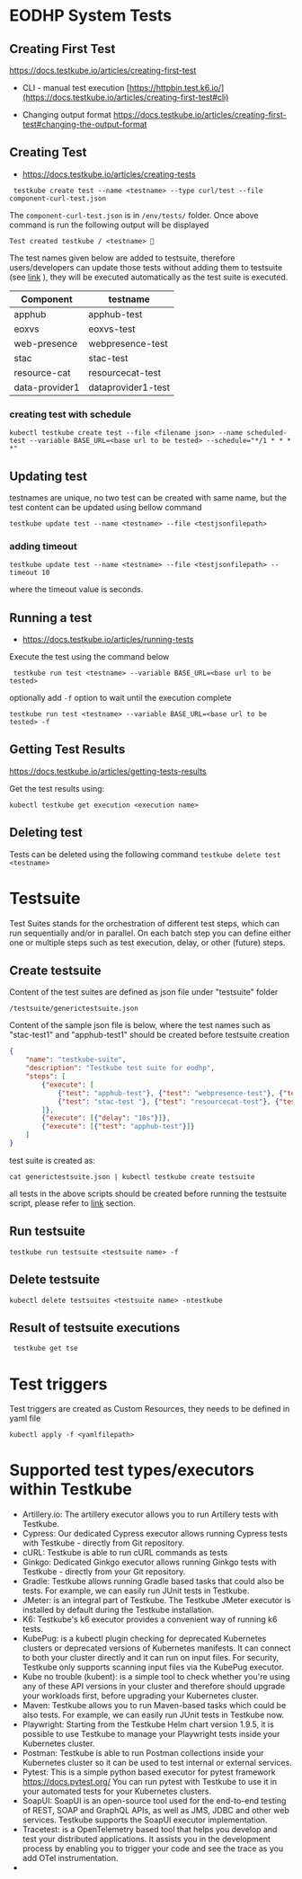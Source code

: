 # EODHP System Tests


## Creating First Test
  https://docs.testkube.io/articles/creating-first-test
  
 - CLI - manual test execution
   [https://httpbin.test.k6.io/](https://docs.testkube.io/articles/creating-first-test#cli)
   
 - Changing output format
   https://docs.testkube.io/articles/creating-first-test#changing-the-output-format

## Creating Test
* https://docs.testkube.io/articles/creating-tests

` testkube create test --name <testname> --type curl/test --file component-curl-test.json`

The ` component-curl-test.json ` is in ` /env/tests/ ` folder. Once above command is run the following output will be displayed

` Test created testkube / <testname> 🥇 `

The test names given below are added to testsuite, therefore users/developers can update those tests without adding them to testsuite (see [link](#updating-test) ), they will be executed automatically as the test suite is executed.

| Component       | testname           |
|-----------------|--------------------|
| apphub          | apphub-test        |
| eoxvs           | eoxvs-test         |
| web-presence    | webpresence-test   |
| stac            | stac-test          |
| resource-cat    | resourcecat-test   |
| data-provider1  | dataprovider1-test |

### creating test with schedule
` kubectl testkube create test --file <filename json> --name scheduled-test --variable BASE_URL=<base url to be tested> --schedule="*/1 * * * *" `

## Updating test
 testnames are unique, no two test can be created with same name, but the test content can be updated using bellow command

` testkube update test --name <testname> --file <testjsonfilepath> `

### adding timeout

` testkube update test --name <testname> --file <testjsonfilepath> --timeout 10 `

where the timeout value is seconds.



## Running a test
* https://docs.testkube.io/articles/running-tests

Execute the test using the command below

` testkube run test <testname> --variable BASE_URL=<base url to be tested>`

optionally add ` -f ` option to wait until the execution complete

` testkube run test <testname> --variable BASE_URL=<base url to be tested> -f `


## Getting Test Results
https://docs.testkube.io/articles/getting-tests-results

Get the test results using:

` kubectl testkube get execution <execution name> `

## Deleting test

Tests can be deleted using the following command
` testkube delete test <testname> `

# Testsuite
Test Suites stands for the orchestration of different test steps, which can run sequentially and/or in parallel. On each batch step you can define either one or multiple steps such as test execution, delay, or other (future) steps.

## Create testsuite

Content of the test suites are defined as json file under "testsuite" folder

` /testsuite/generictestsuite.json `

Content of the sample json file is below, where the test names such as "stac-test1" and "apphub-test1" should be created before testsuite creation

```json
{
    "name": "testkube-suite",
    "description": "Testkube test suite for eodhp",
    "steps": [
        {"execute": [
            {"test": "apphub-test"}, {"test": "webpresence-test"}, {"test": "eoxvs-test"},
            {"test": "stac-test "}, {"test": "resourcecat-test"}, {"test": "dataprovider1-test"}
        ]},
        {"execute": [{"delay": "10s"}]},
        {"execute": [{"test": "apphub-test"}]}
    ]
}
```

test suite is created as:

`cat generictestsuite.json | kubectl testkube create testsuite`

all tests in the above scripts should be created before running the testsuite script, please refer to [link](#creating-test) section.

## Run testsuite

` testkube run testsuite <testsuite name> -f `

## Delete testsuite

` kubectl delete testsuites <testsuite name> -ntestkube `

## Result of testsuite executions

` testkube get tse`



# Test triggers

Test triggers are created as Custom Resources, they needs to be defined in yaml file

` kubectl apply -f <yamlfilepath> `


# Supported test types/executors within Testkube
- Artillery.io: The artillery executor allows you to run Artillery tests with Testkube.
- Cypress: Our dedicated Cypress executor allows running Cypress tests with Testkube - directly from Git repository.
- cURL: Testkube is able to run cURL commands as tests
- Ginkgo: Dedicated Ginkgo executor allows running Ginkgo tests with Testkube - directly from your Git repository.
- Gradle: Testkube allows running Gradle based tasks that could also be tests. For example, we can easily run JUnit tests in Testkube.
- JMeter: is an integral part of Testkube. The Testkube JMeter executor is installed by default during the Testkube installation.
- K6: Testkube's k6 executor provides a convenient way of running k6 tests.
- KubePug: is a kubectl plugin checking for deprecated Kubernetes clusters or deprecated versions of Kubernetes manifests. It can connect to both your cluster directly and it can run on input files. For security, Testkube only supports scanning input files via the KubePug executor.
- Kube no trouble (kubent): is a simple tool to check whether you're using any of these API versions in your cluster and therefore should upgrade your workloads first, before upgrading your Kubernetes cluster.
- Maven: Testkube allows you to run Maven-based tasks which could be also tests. For example, we can easily run JUnit tests in Testkube now.
- Playwright: Starting from the Testkube Helm chart version 1.9.5, it is possible to use Testkube to manage your Playwright tests inside your Kubernetes cluster.
- Postman: Testkube is able to run Postman collections inside your Kubernetes cluster so it can be used to test internal or external services.
- Pytest: This is a simple python based executor for pytest framework https://docs.pytest.org/ You can run pytest with Testkube to use it in your automated tests for your Kubernetes clusters.
- SoapUI: SoapUI is an open-source tool used for the end-to-end testing of REST, SOAP and GraphQL APIs, as well as JMS, JDBC and other web services. Testkube supports the SoapUI executor implementation.
- Tracetest:  is a OpenTelemetry based tool that helps you develop and test your distributed applications. It assists you in the development process by enabling you to trigger your code and see the trace as you add OTel instrumentation.
- 
